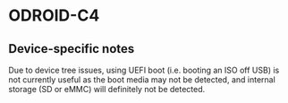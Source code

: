 # ODROID-C4

## Device-specific notes

Due to device tree issues, using UEFI boot (i.e. booting an ISO off USB) is not
currently useful as the boot media may not be detected, and internal storage
(SD or eMMC) will definitely not be detected.
